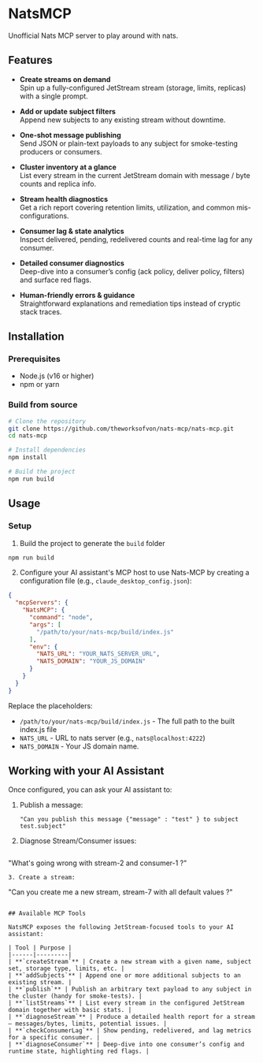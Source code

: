 # NatsMCP

Unofficial Nats MCP server to play around with nats. 

## Features

- **Create streams on demand**  
  Spin up a fully-configured JetStream stream (storage, limits, replicas) with a single prompt.

- **Add or update subject filters**  
  Append new subjects to any existing stream without downtime.

- **One-shot message publishing**  
  Send JSON or plain-text payloads to any subject for smoke-testing producers or consumers.

- **Cluster inventory at a glance**  
  List every stream in the current JetStream domain with message / byte counts and replica info.

- **Stream health diagnostics**  
  Get a rich report covering retention limits, utilization, and common mis-configurations.

- **Consumer lag & state analytics**  
  Inspect delivered, pending, redelivered counts and real-time lag for any consumer.

- **Detailed consumer diagnostics**  
  Deep-dive into a consumer’s config (ack policy, deliver policy, filters) and surface red flags.

- **Human-friendly errors & guidance**  
  Straightforward explanations and remediation tips instead of cryptic stack traces.

## Installation

### Prerequisites

- Node.js (v16 or higher)
- npm or yarn

### Build from source

```bash
# Clone the repository
git clone https://github.com/theworksofvon/nats-mcp/nats-mcp.git
cd nats-mcp

# Install dependencies
npm install

# Build the project
npm run build
```

## Usage

### Setup

1. Build the project to generate the `build` folder
```bash
npm run build
```

2. Configure your AI assistant's MCP host to use Nats-MCP by creating a configuration file (e.g., `claude_desktop_config.json`):

```json
{
  "mcpServers": {
    "NatsMCP": {
      "command": "node",
      "args": [
        "/path/to/your/nats-mcp/build/index.js"
      ],
      "env": {
        "NATS_URL": "YOUR_NATS_SERVER_URL",
        "NATS_DOMAIN": "YOUR_JS_DOMAIN"
      }
    }
  }
}
```

Replace the placeholders:
- `/path/to/your/nats-mcp/build/index.js` - The full path to the built index.js file
- `NATS_URL` - URL to nats server (e.g., `nats@localhost:4222`)
- `NATS_DOMAIN` - Your JS domain name.

## Working with your AI Assistant

Once configured, you can ask your AI assistant to:

1. Publish a message:
   ```
   "Can you publish this message {"message" : "test" } to subject test.subject"
   ```
2. Diagnose Stream/Consumer issues:
   ```
  "What's going wrong with stream-2 and consumer-1 ?"
   ```
3. Create a stream:
   ```
   "Can you create me a new stream, stream-7 with all default values ?"
   ```

## Available MCP Tools

NatsMCP exposes the following JetStream-focused tools to your AI assistant:

| Tool | Purpose |
|------|---------|
| **`createStream`** | Create a new stream with a given name, subject set, storage type, limits, etc. |
| **`addSubjects`** | Append one or more additional subjects to an existing stream. |
| **`publish`** | Publish an arbitrary text payload to any subject in the cluster (handy for smoke-tests). |
| **`listStreams`** | List every stream in the configured JetStream domain together with basic stats. |
| **`diagnoseStream`** | Produce a detailed health report for a stream — messages/bytes, limits, potential issues. |
| **`checkConsumerLag`** | Show pending, redelivered, and lag metrics for a specific consumer. |
| **`diagnoseConsumer`** | Deep-dive into one consumer’s config and runtime state, highlighting red flags. |
